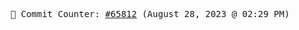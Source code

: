 <p align="center">
    <samp>
        📮 Commit Counter: <a href="https://github.com/Javascript-void0/Javascript-void0/commits/main">#65812</a> (August 28, 2023 @ 02:29 PM)
    </samp>
</p>
